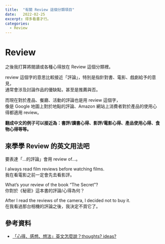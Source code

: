 ```yaml
---
title:  "有關 Review 這個分類項目"
date:   2022-02-25
excerpt: 得多看書才行。
categories:
  - Review
---
```

# Review
之後我打算將閱讀或各種心得放在 Review 這個分類裡。  

review 這個字的意思比較接近「評論」，特別是指針對書、電影、戲劇給予的意見，  
通常會涉及討論作品的優缺點，甚至是推薦與否。  

而現在對於產品、餐廳、活動的評論也是用 review 這個字，    
像是 Google 地圖上對於地點的評論、Amazon 網站上消費者對於產品的使用心得都適用 review。

**翻成中文的例子可以接近為：書評/讀書心得、影評/電影心得、產品使用心得、食物心得等等。**  

## 來學學 Review 的英文用法吧

要表達「…的評論」會用 review of…。

I always read film reviews before watching films.  
我在看電影之前一定會先去看影評。  

What’s your review of the book “The Secret”?  
你對於《秘密》這本書的評論/心得為何？  

After I read the reviews of the camera, I decided not to buy it.  
在我看過那台相機的評論之後，我決定不買它了。  


## 參考資料
- [「心得、感想、想法」英文怎麼說？thoughts? ideas?](https://english.cool/thoughts/) 

